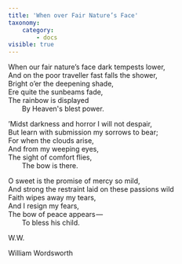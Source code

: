 ```yaml
---
title: 'When over Fair Nature’s Face'
taxonomy:
    category:
        - docs
visible: true
---
```


When our fair nature’s face dark tempests lower,  
And on the poor traveller fast falls the shower,  
Bright o’er the deepening shade,  
Ere quite the sunbeams fade,  
The rainbow is displayed  
&emsp;&emsp;By Heaven's blest power.

’Midst darkness and horror I will not despair,  
But learn with submission my sorrows to bear;  
For when the clouds arise,  
And from my weeping eyes,  
The sight of comfort flies,  
&emsp;&emsp;The bow is there.

O sweet is the promise of mercy so mild,  
And strong the restraint laid on these passions wild  
Faith wipes away my tears,  
And I resign my fears,  
The bow of peace appears —   
&emsp;&emsp;To bless his child.
	
W.W.

<span class="pencil">William Wordsworth</span>